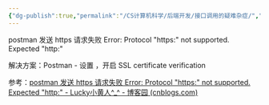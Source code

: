 ```yaml
---
{"dg-publish":true,"permalink":"/CS计算机科学/后端开发/接口调用的疑难杂症/","noteIcon":"","created":"2024-03-18T22:50:25.376+08:00","updated":"2024-04-23T23:57:42.421+08:00"}
---
```



postman 发送 https 请求失败 Error: Protocol "https:" not supported. Expected "http:"

解决方案：Postman - 设置 ，开启   SSL certificate verification

参考：[postman 发送 https 请求失败 Error: Protocol "https:" not supported. Expected "http:" - Lucky小黄人^_^ - 博客园 (cnblogs.com)](https://www.cnblogs.com/hi3254014978/p/17383310.html)